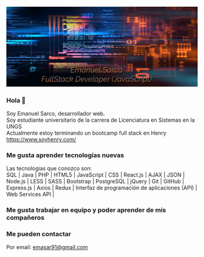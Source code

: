 ![banner](https://raw.githubusercontent.com/emasar91/emasar91/master/banner-readme.jpg)


### Hola 👋
Soy Emanuel Sarco, desarrollador web.\
Soy estudiante universitario de la carrera de Licenciatura en Sistemas en la UNGS\
Actualmente estoy terminando un bootcamp full stack en Henry
https://www.soyhenry.com/

### Me gusta aprender tecnologías nuevas
Las tecnologias que conozco son: \
SQL |
Java |
PHP |
HTML5 |
JavaScript |
CSS |
React.js |
AJAX |
JSON |
Node.js |
LESS |
SASS |
Bootstrap |
PostgreSQL |
jQuery |
Git |
GitHub |
Express.js |
Axios |
Redux |
Interfaz de programación de aplicaciones (API) |
Web Services API |

### Me gusta trabajar en equipo y poder aprender de mis compañeros

### Me pueden contactar
Por email: emasar91@gmail.com



<!--
**emasar91/emasar91** is a ✨ _special_ ✨ repository because its `README.md` (this file) appears on your GitHub profile.

Here are some ideas to get you started:

- 🔭 I’m currently working on ...
- 🌱 I’m currently learning ...
- 👯 I’m looking to collaborate on ...
- 🤔 I’m looking for help with ...
- 💬 Ask me about ...
- 📫 How to reach me: ...
- 😄 Pronouns: ...
- ⚡ Fun fact: ...
-->
